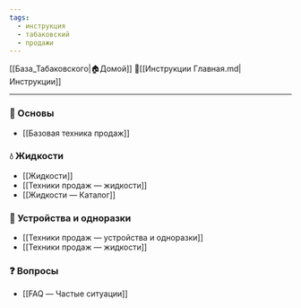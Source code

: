 ```yaml
---
tags:
  - инструкция
  - табаковский
  - продажи
---
```

[[База_Табаковского|🏠Домой]]
📁[[Инструкции Главная.md|Инструкции]]

---

### 📌 Основы
- [[Базовая техника продаж]]
### 💧 Жидкости
- [[Жидкости]]
- [[Техники продаж — жидкости]]
- [[Жидкости — Каталог]]

### 🔋 Устройства и одноразки
- [[Техники продаж — устройства и одноразки]]
- [[Техники продаж — жидкости]]

### ❓ Вопросы
- [[FAQ — Частые ситуации]]
